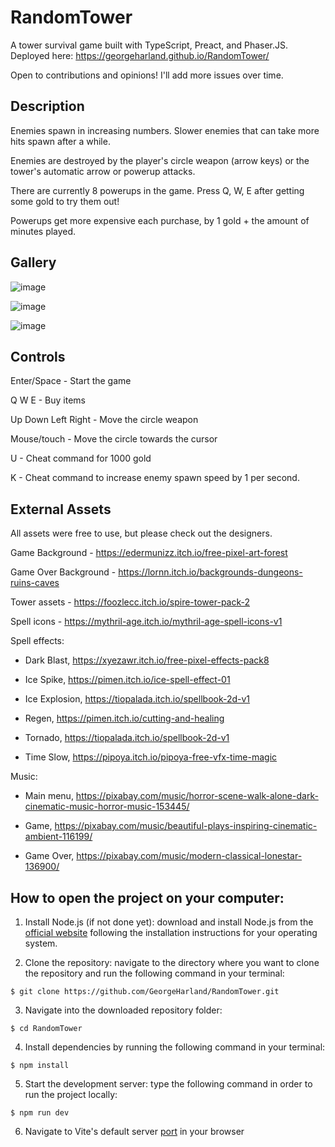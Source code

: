 # RandomTower

A tower survival game built with TypeScript, Preact, and Phaser.JS. Deployed here: https://georgeharland.github.io/RandomTower/

Open to contributions and opinions! I'll add more issues over time.

## Description

Enemies spawn in increasing numbers. Slower enemies that can take more hits spawn after a while.

Enemies are destroyed by the player's circle weapon (arrow keys) or the tower's automatic arrow or powerup attacks.

There are currently 8 powerups in the game. Press Q, W, E after getting some gold to try them out!

Powerups get more expensive each purchase, by 1 gold + the amount of minutes played.

## Gallery

![image](https://github.com/GeorgeHarland/RandomTower/assets/37070520/f57536ee-b45f-4349-bc3d-488d7c872ced)

![image](https://github.com/GeorgeHarland/RandomTower/assets/37070520/eb5cf1c6-f486-4b3f-a876-8d24494c6c8e)

![image](https://github.com/GeorgeHarland/RandomTower/assets/37070520/cfd211ea-cca7-4c32-99d0-5975e7a24498)

## Controls

Enter/Space - Start the game

Q W E - Buy items

Up Down Left Right - Move the circle weapon

Mouse/touch - Move the circle towards the cursor

U - Cheat command for 1000 gold

K - Cheat command to increase enemy spawn speed by 1 per second.

## External Assets

All assets were free to use, but please check out the designers.

Game Background - https://edermunizz.itch.io/free-pixel-art-forest

Game Over Background - https://lornn.itch.io/backgrounds-dungeons-ruins-caves

Tower assets - https://foozlecc.itch.io/spire-tower-pack-2

Spell icons - https://mythril-age.itch.io/mythril-age-spell-icons-v1

Spell effects:

- Dark Blast, https://xyezawr.itch.io/free-pixel-effects-pack8

- Ice Spike, https://pimen.itch.io/ice-spell-effect-01
- Ice Explosion, https://tiopalada.itch.io/spellbook-2d-v1

- Regen, https://pimen.itch.io/cutting-and-healing

- Tornado, https://tiopalada.itch.io/spellbook-2d-v1

- Time Slow, https://pipoya.itch.io/pipoya-free-vfx-time-magic

Music:

- Main menu, https://pixabay.com/music/horror-scene-walk-alone-dark-cinematic-music-horror-music-153445/

- Game, https://pixabay.com/music/beautiful-plays-inspiring-cinematic-ambient-116199/

- Game Over, https://pixabay.com/music/modern-classical-lonestar-136900/

## How to open the project on your computer:

1. Install Node.js (if not done yet): download and install Node.js from the [official website](https://nodejs.org) following the installation instructions for your operating system.

2. Clone the repository: navigate to the directory where you want to clone the repository and run the following command in your terminal:

```
$ git clone https://github.com/GeorgeHarland/RandomTower.git
```

3. Navigate into the downloaded repository folder:
```
$ cd RandomTower
```

4. Install dependencies by running the following command in your terminal:

```
$ npm install
```

5. Start the development server: type the following command in order to run the project locally:

```
$ npm run dev
```

6. Navigate to Vite's default server [port](http://localhost:5173) in your browser 
